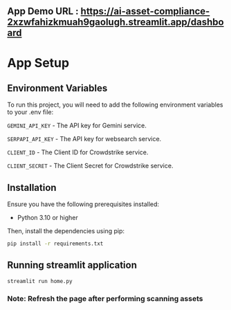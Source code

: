 ## App Demo URL : https://ai-asset-compliance-2xzwfahizkmuah9gaolugh.streamlit.app/dashboard

# App Setup

## Environment Variables

To run this project, you will need to add the following environment variables to your .env file:

`GEMINI_API_KEY` - The API key for Gemini service.

`SERPAPI_API_KEY` - The API key for websearch service.

`CLIENT_ID` - The Client ID for Crowdstrike service.

`CLIENT_SECRET` - The Client Secret for Crowdstrike service.


## Installation

Ensure you have the following prerequisites installed:

- Python 3.10 or higher

Then, install the dependencies using pip:

```bash
pip install -r requirements.txt
```

## Running streamlit application

```
streamlit run home.py
```
### Note: Refresh the page after performing scanning assets
